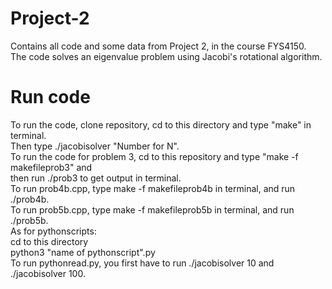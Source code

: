 # Project-2
Contains all code and some data from Project 2, in the course FYS4150. <br>
The code solves an eigenvalue problem using Jacobi's rotational algorithm. <br> 


# Run code
To run the code, clone repository, cd to this directory and type "make" in terminal. <br>
Then type ./jacobisolver "Number for N". <br>
To run the code for problem 3, cd to this repository and type "make -f makefileprob3" and <br>
then run ./prob3 to get output in terminal. <br>
To run prob4b.cpp, type make -f makefileprob4b in terminal, and run ./prob4b. <br>
To run prob5b.cpp, type make -f makefileprob5b in terminal, and run ./prob5b. <br>
As for pythonscripts:  <br>
cd to this directory <br>
python3 "name of pythonscript".py <br>
To run pythonread.py, you first have to run ./jacobisolver 10 and ./jacobisolver 100. 


